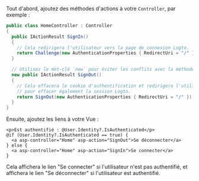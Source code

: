 Tout d'abord, ajoutez des méthodes d'actions à votre `Controller`, par exemple :

```csharp title="Controllers/HomeController.cs"
public class HomeController : Controller
{
  public IActionResult SignIn()
  {
    // Cela redirigera l'utilisateur vers la page de connexion Logto.
    return Challenge(new AuthenticationProperties { RedirectUri = "/" });
  }

  // Utilisez le mot-clé `new` pour éviter les conflits avec la méthode `ControllerBase.SignOut`
  new public IActionResult SignOut()
  {
    // Cela effacera le cookie d'authentification et redirigera l'utilisateur vers la page de déconnexion Logto
    // pour effacer également la session Logto.
    return SignOut(new AuthenticationProperties { RedirectUri = "/" });
  }
}
```

Ensuite, ajoutez les liens à votre Vue :

```cshtml title="Views/Home/Index.cshtml"
<p>Est authentifié : @User.Identity?.IsAuthenticated</p>
@if (User.Identity?.IsAuthenticated == true) {
  <a asp-controller="Home" asp-action="SignOut">Se déconnecter</a>
} else {
  <a asp-controller="Home" asp-action="SignIn">Se connecter</a>
}
```

Cela affichera le lien "Se connecter" si l'utilisateur n'est pas authentifié, et affichera le lien "Se déconnecter" si l'utilisateur est authentifié.

